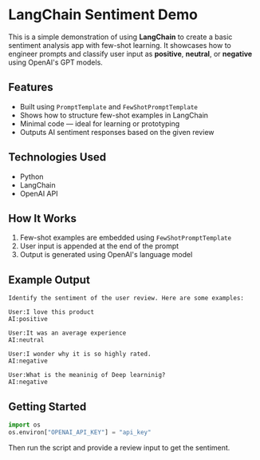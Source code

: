 # LangChain Sentiment Demo

This is a simple demonstration of using **LangChain** to create a basic sentiment analysis app with few-shot learning. It showcases how to engineer prompts and classify user input as **positive**, **neutral**, or **negative** using OpenAI's GPT models.

## Features

* Built using `PromptTemplate` and `FewShotPromptTemplate`
* Shows how to structure few-shot examples in LangChain
* Minimal code — ideal for learning or prototyping
* Outputs AI sentiment responses based on the given review

## Technologies Used

* Python
* LangChain
* OpenAI API

## How It Works

1. Few-shot examples are embedded using `FewShotPromptTemplate`
2. User input is appended at the end of the prompt
3. Output is generated using OpenAI's language model

## Example Output

```
Identify the sentiment of the user review. Here are some examples:

User:I love this product
AI:positive

User:It was an average experience
AI:neutral

User:I wonder why it is so highly rated.
AI:negative

User:What is the meaninig of Deep learninig?
AI:negative
```

## Getting Started

```python
import os
os.environ["OPENAI_API_KEY"] = "api_key"
```

Then run the script and provide a review input to get the sentiment.

